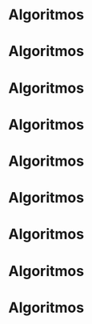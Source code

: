 # Algoritmos
# Algoritmos
# Algoritmos
# Algoritmos
# Algoritmos
# Algoritmos
# Algoritmos
# Algoritmos
# Algoritmos
